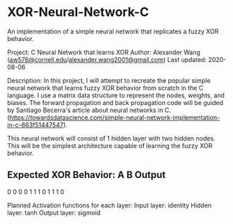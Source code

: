 # XOR-Neural-Network-C
An implementation of a simple neural network that replicates a fuzzy XOR behavior.

Project: C Neural Network that learns XOR
Author: Alexander Wang (aw576@cornell.edu/alexander.wang2001@gmail.com)
Last updated: 2020-08-06

Description:
In this project, I will attempt to recreate the popular
simple neural network that learns fuzzy XOR behavior from scratch in
the C language. I use a matrix data structure to represent the nodes, weights, 
and biases. The forward propagation and back propagation code will be guided by 
Santiago Becerra's article about neural networks in C.
(https://towardsdatascience.com/simple-neural-network-implementation-in-c-663f51447547).

This neural network will consist of 1 hidden layer with two hidden nodes. This
will be the simplest architecture capable of learning the fuzzy XOR behavior.

Expected XOR Behavior:
A    B    Output
----------------
0    0       0
0    1       1
1    0       1
1    1       0

Planned Activation functions for each layer:
Input layer: identity
Hidden layer: tanh
Output layer: sigmoid
